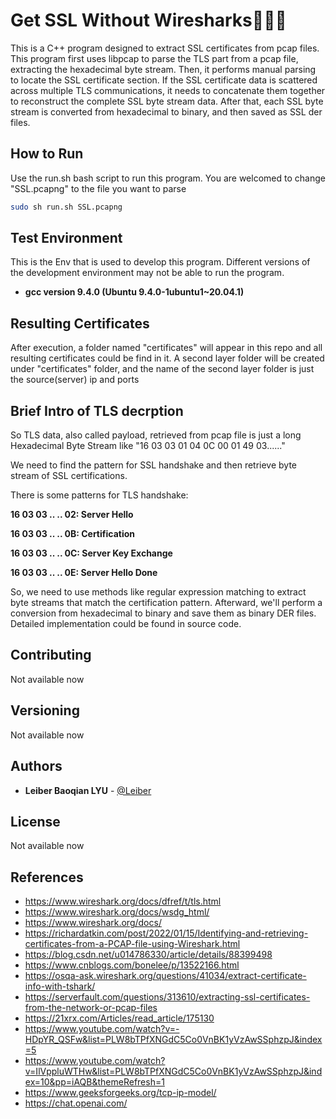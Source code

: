# Get SSL Without Wiresharks🦈🦈🦈

This is a C++ program designed to extract SSL certificates from pcap files. This program first uses libpcap to parse the TLS part from a pcap file, extracting the hexadecimal byte stream. Then, it performs manual parsing to locate the SSL certificate section. If the SSL certificate data is scattered across multiple TLS communications, it needs to concatenate them together to reconstruct the complete SSL byte stream data. After that, each SSL byte stream is converted from hexadecimal to binary, and then saved as SSL der files.



## How to Run

Use the run.sh bash script to run this program. You are welcomed to change "SSL.pcapng" to the file you want to parse

```bash
sudo sh run.sh SSL.pcapng
```



## Test Environment

This is the Env that is used to develop this program. Different versions of the development environment may not be able to run the program.

* **gcc version 9.4.0 (Ubuntu 9.4.0-1ubuntu1~20.04.1)** 



## Resulting Certificates

After execution, a folder named "certificates" will appear in this repo and all resulting certificates could be find in it. A second layer folder will be created under "certificates" folder, and the name of the second layer folder is just the source(server) ip and ports

## Brief Intro of TLS decrption

So TLS data, also called  payload, retrieved from pcap file is just a long Hexadecimal Byte Stream like "16 03 03 01 04 0C 00 01 49 03......"

We need to find the pattern for SSL handshake and then retrieve byte stream of SSL certifications.

There is some patterns for TLS handshake:

**16 03 03 .. ..  02: Server Hello**

**16 03 03 .. .. 0B: Certification**

**16 03 03 .. .. 0C: Server Key Exchange**

**16 03 03 .. .. 0E: Server Hello Done**

So, we need to use methods like regular expression matching to extract byte streams that match the certification pattern. Afterward, we'll perform a conversion from hexadecimal to binary and save them as binary DER files. Detailed implementation could be found in source code.



## Contributing

Not available now

## Versioning

Not available now

## Authors

* **Leiber Baoqian LYU** - [@Leiber](https://github.com/Leiber-CivilComEngineer)

## License

Not available now

## References

- https://www.wireshark.org/docs/dfref/t/tls.html
- https://www.wireshark.org/docs/wsdg_html/
- https://www.wireshark.org/docs/
- https://richardatkin.com/post/2022/01/15/Identifying-and-retrieving-certificates-from-a-PCAP-file-using-Wireshark.html
- https://blog.csdn.net/u014786330/article/details/88399498
- https://www.cnblogs.com/bonelee/p/13522166.html
- https://osqa-ask.wireshark.org/questions/41034/extract-certificate-info-with-tshark/
- https://serverfault.com/questions/313610/extracting-ssl-certificates-from-the-network-or-pcap-files
- https://21xrx.com/Articles/read_article/175130
- https://www.youtube.com/watch?v=-HDpYR_QSFw&list=PLW8bTPfXNGdC5Co0VnBK1yVzAwSSphzpJ&index=5
- https://www.youtube.com/watch?v=IlVppluWTHw&list=PLW8bTPfXNGdC5Co0VnBK1yVzAwSSphzpJ&index=10&pp=iAQB&themeRefresh=1
- https://www.geeksforgeeks.org/tcp-ip-model/
- https://chat.openai.com/
